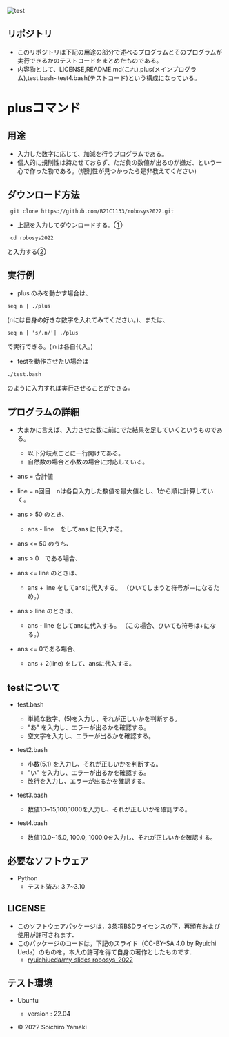 ![test](https://github.com/B21C1133/robosys/actions/workflows/test.yml/badge.svg)

## リポジトリ
* このリポジトリは下記の用途の部分で述べるプログラムとそのプログラムが実行できるかのテストコードをまとめたものである。
* 内容物として、LICENSE,README.md(これ),plus(メインプログラム),test.bash~test4.bash(テストコード)という構成になっている。

# plusコマンド

## 用途
* 入力した数字に応じて、加減を行うプログラムである。
* 個人的に規則性は持たせておらず、ただ負の数値が出るのが嫌だ、という一心で作った物である。(規則性が見つかったら是非教えてください)
## ダウンロード方法
```
 git clone https://github.com/B21C1133/robosys2022.git
```

* 上記を入力してダウンロードする。①
```
 cd robosys2022 
```
と入力する②

## 実行例
* plus のみを動かす場合は、
``` 
seq n | ./plus
```
(nには自身の好きな数字を入れてみてください。)、または、
```
seq n | 's/.n/'| ./plus 
```
で実行できる。(ｎは各自代入。)
* testを動作させたい場合は 
```
./test.bash
```
のように入力すれば実行させることができる。


## プログラムの詳細
* 大まかに言えば、入力させた数に前にでた結果を足していくというものである。
   * 以下分岐点ごとに一行開けてある。
   * 自然数の場合と小数の場合に対応している。
* ans = 合計値
* line = n回目　nは各自入力した数値を最大値とし、1から順に計算していく。

* ans > 50 のとき、
   * ans - line　をしてans に代入する。

* ans <= 50 のうち、

* ans > 0　である場合、

* ans <= line のときは、
   * ans + line をしてansに代入する。  （ひいてしまうと符号が－になるため。）

* ans > line のときは、
   * ans - line をしてansに代入する。  （この場合、ひいても符号は+になる。）

* ans <= 0である場合、
   * ans + 2(line) をして、ansに代入する。　

## testについて

* test.bash
   * 単純な数字、(5)を入力し、それが正しいかを判断する。
   * "あ"	を入力し、エラーが出るかを確認する。
   * 空文字を入力し、エラーが出るかを確認する。

* test2.bash
   * 小数(5.1) を入力し、それが正しいかを判断する。 
   * "い" を入力し、エラーが出るかを確認する。
   * 改行を入力し、エラーが出るかを確認する。

* test3.bash
   * 数値10~15,100,1000を入力し、それが正しいかを確認する。

* test4.bash
   * 数値10.0~15.0, 100.0, 1000.0を入力し、それが正しいかを確認する。

 
## 必要なソフトウェア
* Python
  * テスト済み: 3.7~3.10
## LICENSE
 * このソフトウェアパッケージは，3条項BSDライセンスの下，再頒布および使用が許可されます．
  * このパッケージのコードは，下記のスライド（CC-BY-SA 4.0 by Ryuichi Ueda）のものを，本人の許可を得て自身の著作としたものです．
      * [ryuichiueda/my_slides robosys_2022](https://github.com/ryuichiueda/my_slides/tree/master/robosys_2022)
 
## テスト環境
 * Ubuntu
   * version : 22.04

  * © 2022 Soichiro Yamaki
